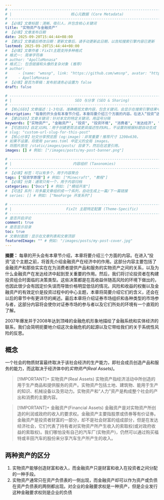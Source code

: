 ```yaml
---
# -------------------------------------------------------------------------------------
# |                           核心元数据 (Core Metadata)                            |
# -------------------------------------------------------------------------------------
# 【必填】文章标题：清晰、吸引人，并包含核心关键词
title: "实物资产与金融资产"
# 【必填】文章发布日期
date: 2025-09-20T15:44:44+08:00
# 【建议】文章最后修改日期：更新文章后，请手动更新此日期，以告知搜索引擎内容已更新
lastmod: 2025-09-20T15:44:44+08:00
# 【必填】文章作者：FixIt主题支持多种格式
# 格式一: 简单字符串
# author: "ApolloMonasa"
# 格式二: 包含链接和头像的复杂对象 (推荐)
# author:
#     - {name: "wmsnp", link: "https://github.com/wmsnp", avatar: "https://i.ooxx.ooo/i/ZGM0M.jpg"}
#     - ApolloMonasa
# 【必填】是否为草稿：发布前请务必设置为 false
draft: false

# -------------------------------------------------------------------------------------
# |                             SEO 与分享 (SEO & Sharing)                           |
# -------------------------------------------------------------------------------------
# 【核心SEO】文章描述：1-3句话，准确概括文章内容，包含关键词。会显示在搜索引擎结果中。
description: "每章的开头会有本章节介绍，本章将要介绍三个方面的内容。在进入“投资”这个主题之前，将首先介绍金融资产在经济中的作用。这部分内容主要包括了金融资产和那些实实在在为消费者提供产品和服务的实物资产之间的关系，以及为什么金融资产在发达经济中起到至关重要的作用。然后，我们将讨论投资者在构建投资组合时面临的决策类型。这些决策都是在高收益伴随高风险的环境下做出的，也因此很少会有因定价失误而导致价格明显低估的情况。风险和收益的权衡以及金融资产的有效定价是投资过程中的中心主题，本章将简要介绍它们的含义，还会在以后的章节中有更详尽的阐述。最后本章将介绍证券市场组织和各种类型的市场参与者，这部分内容将会使你对证券市场的参与者以及它们所处的环境有一个直观的了解。2007年爆发并于2008年达到顶峰的金融危机形象地描绘了金融系统和实体经济的联系，我们会简明扼要地介绍这次金融危机的起源以及它带给我们的关于系统性风险的反思。"
# 【建议SEO】文章关键词：针对本文的特定关键词，用逗号分隔
keywords: ["实物资产", "金融资产", "投资", "投资环境", "消费者", "发达经济", "投资组合", "金融危机", "系统性风险", "反思"]
# 【可选SEO】自定义URL：用于创建更简洁或更具描述性的URL，不设置则根据标题自动生成
# slug: "custom-url-slug-for-this-post"
# 【核心分享】社交分享预览图 (og:image)：非常重要！推荐尺寸 1200x630。
# 如果不设置，将使用 params.toml 中定义的全局 images。
# 将图片放在 /static/images/posts/ 目录下，然后在这里引用。
images: [] # 例如: ["/images/posts/my-post-banner.png"]

# -------------------------------------------------------------------------------------
# |                            内容组织 (Taxonomies)                               |
# -------------------------------------------------------------------------------------
# 【必填】标签：可以有多个，用于内容聚合
tags: ["投资学原理"] # 例如: ["Minecraft", "教程"]
# 【必填】分类：通常只有一个，用于内容归档
categories: ["Docs"] # 例如: ["模组开发"]
# 【可选】系列：将多篇文章组织成一个系列，自动生成上一篇/下一篇链接
# series: [] # 例如: ["NeoForge 开发系列"]

# -------------------------------------------------------------------------------------
# |                         FixIt 主题特定配置 (Theme-Specific)                     |
# -------------------------------------------------------------------------------------
# 是否开启评论
comment: true
# 是否显示目录
toc: true
# 文章封面图：显示在文章列表和文章顶部
featuredImage: "" # 例如: "/images/posts/my-post-cover.jpg"
---
```


**摘要：** 每章的开头会有本章节介绍，本章将要介绍三个方面的内容。在进入“投资”这个主题之前，将首先介绍金融资产在经济中的作用。这部分内容主要包括了金融资产和那些实实在在为消费者提供产品和服务的实物资产之间的关系，以及为什么金融资产在发达经济中起到至关重要的作用。然后，我们将讨论投资者在构建投资组合时面临的决策类型。这些决策都是在高收益伴随高风险的环境下做出的，也因此很少会有因定价失误而导致价格明显低估的情况。风险和收益的权衡以及金融资产的有效定价是投资过程中的中心主题，本章将简要介绍它们的含义，还会在以后的章节中有更详尽的阐述。最后本章将介绍证券市场组织和各种类型的市场参与者，这部分内容将会使你对证券市场的参与者以及它们所处的环境有一个直观的了解。

2007年爆发并于2008年达到顶峰的金融危机形象地描绘了金融系统和实体经济的联系，我们会简明扼要地介绍这次金融危机的起源以及它带给我们的关于系统性风险的反思。

<!--more-->
## 概念

一个社会的物质财富最终取决于该社会经济的生产能力，即社会成员创造产品和服务的能力，而这取决于经济体中的*实物资产(Real Assets)*。

> [!IMPORTANT]+ 实物资产(Real Assets)
> 实物资产指经济活动中所创造的用于生产商品和提供服务的资产。实物资产包括土地、建筑物、能用于生产的知识、机械设备以及劳动力。实物资产和“人力”资产是构成整个社会的产出和消费的主要内容。

> [!IMPORTANT]+ 金融资产(Financial Assets)
> 金融资产是对实物资产所创造的利润或政府的收入的要求权。金融资产主要指股票或债券等有价证券。金融资产是投资者财富的一部分，却不是社会财富的组成部分，但是在发达经济社会，它们代表了持有者对实物资产所产生收入的索取权(或对政府收益的索取权)。我们哪怕没有自己的汽车厂(实物资产)，仍然可以通过购买福特或丰田汽车的股份来分享汽车生产所产生的收入。

## 两种资产的区分
1. 实物资产能够创造财富和收入，而金融资产只是财富和收入在投资者之间分配的一种手段。
2. 实物资产通常只在资产负债表的一侧出现，而金融资产却可以作为资产或负债在资产负债表的两侧都出现。对企业的金融要求权是一种资产，但是企业发行这种金融要求权则是企业的负债